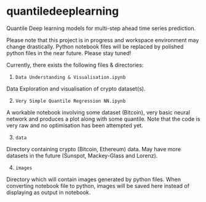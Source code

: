 # quantiledeeplearning
Quantile Deep learning models for multi-step ahead time series prediction.

Please note that this project is in progress and workspace environment may change drastically. Python notebook files will be replaced by polished python files in the near future. Please stay tuned!

Currently, there exists the following files & directories:

1. `Data Understanding & Visualisation.ipynb`

Data Exploration and visualisation of crypto dataset(s). 

2. `Very Simple Quantile Regression NN.ipynb`

A workable notebook involving some dataset (Bitcoin), very basic neural network and produces a plot along with some quantile. Note that the code is very raw and no optimisation has been attempted yet.

3. `data`

Directory containing crypto (Bitcoin, Ethereum) data. May have more datasets in the future (Sunspot, Mackey-Glass and Lorenz).

4. `images`

Directory which will contain images generated by python files. When converting notebook file to python, images will be saved here instead of displaying as output in notebook.
